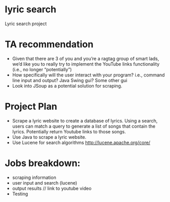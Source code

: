# lyric search
Lyric search project

# TA recommendation
- Given that there are 3 of you and you’re a ragtag group of smart lads, we’d like you to really try to implement the YouTube links functionality (i.e., no longer “potentially”)
- How specifically will the user interact with your program?  i.e., command line input and output?  Java Swing gui?  Some other gui
- Look into JSoup as a potential solution for scraping.


# Project Plan
- Scrape a lyric website to create a database of lyrics. Using a search, users can match a query to generate a list of songs that contain the lyrics. Potentially return Youtube links to those songs.
- Use Java to scrape a lyric website. 
- Use Lucene for search algorithms http://lucene.apache.org/core/
	
# Jobs breakdown:
- scraping information 		
- user input and search (lucene)
- output results // link to youtube video 	
- Testing

